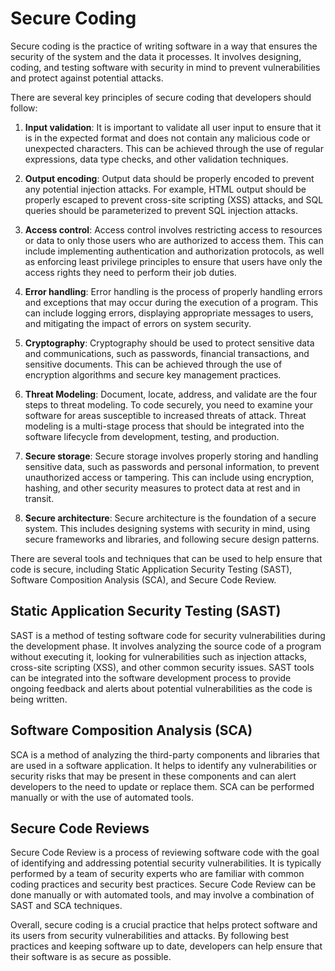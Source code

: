 # Secure Coding

Secure coding is the practice of writing software in a way that ensures the security of the system and the data it processes. It involves designing, coding, and testing software with security in mind to prevent vulnerabilities and protect against potential attacks.

There are several key principles of secure coding that developers should follow:

1. **Input validation**: It is important to validate all user input to ensure that it is in the expected format and does not contain any malicious code or unexpected characters. This can be achieved through the use of regular expressions, data type checks, and other validation techniques.

2. **Output encoding**: Output data should be properly encoded to prevent any potential injection attacks. For example, HTML output should be properly escaped to prevent cross-site scripting (XSS) attacks, and SQL queries should be parameterized to prevent SQL injection attacks.

3. **Access control**: Access control involves restricting access to resources or data to only those users who are authorized to access them. This can include implementing authentication and authorization protocols, as well as enforcing least privilege principles to ensure that users have only the access rights they need to perform their job duties.

4. **Error handling**: Error handling is the process of properly handling errors and exceptions that may occur during the execution of a program. This can include logging errors, displaying appropriate messages to users, and mitigating the impact of errors on system security.

5. **Cryptography**: Cryptography should be used to protect sensitive data and communications, such as passwords, financial transactions, and sensitive documents. This can be achieved through the use of encryption algorithms and secure key management practices.

6. **Threat Modeling**: Document, locate, address, and validate are the four steps to threat modeling. To code securely, you need to examine your software for areas susceptible to increased threats of attack. Threat modeling is a multi-stage process that should be integrated into the software lifecycle from development, testing, and production.

7. **Secure storage**: Secure storage involves properly storing and handling sensitive data, such as passwords and personal information, to prevent unauthorized access or tampering. This can include using encryption, hashing, and other security measures to protect data at rest and in transit.

8. **Secure architecture**: Secure architecture is the foundation of a secure system. This includes designing systems with security in mind, using secure frameworks and libraries, and following secure design patterns.

There are several tools and techniques that can be used to help ensure that code is secure, including Static Application Security Testing (SAST), Software Composition Analysis (SCA), and Secure Code Review.

## Static Application Security Testing (SAST)

SAST is a method of testing software code for security vulnerabilities during the development phase. It involves analyzing the source code of a program without executing it, looking for vulnerabilities such as injection attacks, cross-site scripting (XSS), and other common security issues. SAST tools can be integrated into the software development process to provide ongoing feedback and alerts about potential vulnerabilities as the code is being written.

## Software Composition Analysis (SCA)

SCA is a method of analyzing the third-party components and libraries that are used in a software application. It helps to identify any vulnerabilities or security risks that may be present in these components and can alert developers to the need to update or replace them. SCA can be performed manually or with the use of automated tools.

## Secure Code Reviews

Secure Code Review is a process of reviewing software code with the goal of identifying and addressing potential security vulnerabilities. It is typically performed by a team of security experts who are familiar with common coding practices and security best practices. Secure Code Review can be done manually or with automated tools, and may involve a combination of SAST and SCA techniques.

Overall, secure coding is a crucial practice that helps protect software and its users from security vulnerabilities and attacks. By following best practices and keeping software up to date, developers can help ensure that their software is as secure as possible.